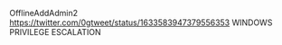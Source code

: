
OfflineAddAdmin2
https://twitter.com/0gtweet/status/1633583947379556353
WINDOWS PRIVILEGE ESCALATION
